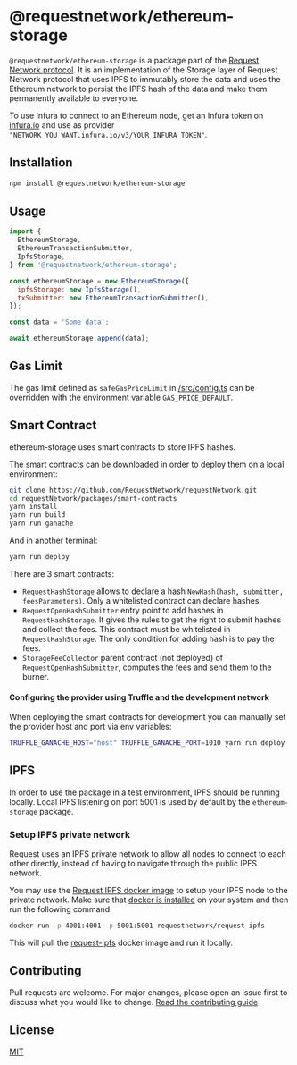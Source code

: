 # @requestnetwork/ethereum-storage

`@requestnetwork/ethereum-storage` is a package part of the [Request Network protocol](https://github.com/RequestNetwork/requestNetwork).
It is an implementation of the Storage layer of Request Network protocol that uses IPFS to immutably store the data and uses the Ethereum network to persist the IPFS hash of the data and make them permanently available to everyone.

To use Infura to connect to an Ethereum node, get an Infura token on [infura.io](infura.io) and
use as provider `"NETWORK_YOU_WANT.infura.io/v3/YOUR_INFURA_TOKEN"`.

## Installation

```bash
npm install @requestnetwork/ethereum-storage
```

## Usage

```js
import {
  EthereumStorage,
  EthereumTransactionSubmitter,
  IpfsStorage,
} from '@requestnetwork/ethereum-storage';

const ethereumStorage = new EthereumStorage({
  ipfsStorage: new IpfsStorage(),
  txSubmitter: new EthereumTransactionSubmitter(),
});

const data = 'Some data';

await ethereumStorage.append(data);
```

## Gas Limit

The gas limit defined as `safeGasPriceLimit` in [/src/config.ts](./src/config.ts) can be overridden with the environment variable `GAS_PRICE_DEFAULT`.

## Smart Contract

ethereum-storage uses smart contracts to store IPFS hashes.

The smart contracts can be downloaded in order to deploy them on a local environment:

```bash
git clone https://github.com/RequestNetwork/requestNetwork.git
cd requestNetwork/packages/smart-contracts
yarn install
yarn run build
yarn run ganache
```

And in another terminal:

```bash
yarn run deploy
```

There are 3 smart contracts:

- `RequestHashStorage` allows to declare a hash `NewHash(hash, submitter, feesParameters)`. Only a whitelisted contract can declare hashes.
- `RequestOpenHashSubmitter` entry point to add hashes in `RequestHashStorage`. It gives the rules to get the right to submit hashes and collect the fees. This contract must be whitelisted in `RequestHashStorage`. The only condition for adding hash is to pay the fees.
- `StorageFeeCollector` parent contract (not deployed) of `RequestOpenHashSubmitter`, computes the fees and send them to the burner.

#### Configuring the provider using Truffle and the development network

When deploying the smart contracts for development you can manually set the provider host and port via env variables:

```bash
TRUFFLE_GANACHE_HOST="host" TRUFFLE_GANACHE_PORT=1010 yarn run deploy
```

## IPFS

In order to use the package in a test environment, IPFS should be running locally.
Local IPFS listening on port 5001 is used by default by the `ethereum-storage` package.

### Setup IPFS private network

Request uses an IPFS private network to allow all nodes to connect to each other directly,
instead of having to navigate through the public IPFS network.

You may use the [Request IPFS docker image](https://github.com/RequestNetwork/docker-images/tree/master/request-ipfs) to setup your IPFS node to the private network. Make sure that [docker is installed](https://docs.docker.com/get-docker/) on your system and then run the following command:

```bash
docker run -p 4001:4001 -p 5001:5001 requestnetwork/request-ipfs
```

This will pull the [request-ipfs](https://hub.docker.com/r/requestnetwork/request-ipfs) docker image and run it locally.

## Contributing

Pull requests are welcome. For major changes, please open an issue first to discuss what you would like to change.
[Read the contributing guide](/CONTRIBUTING.md)

## License

[MIT](/LICENSE)
